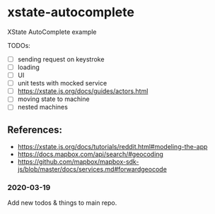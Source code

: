 # xstate-autocomplete

XState AutoComplete example

TODOs:

- [ ] sending request on keystroke
- [ ] loading
- [ ] UI
- [ ] unit tests with mocked service
- [ ] https://xstate.js.org/docs/guides/actors.html
- [ ] moving state to machine
- [ ] nested machines

## References:

- https://xstate.js.org/docs/tutorials/reddit.html#modeling-the-app
- https://docs.mapbox.com/api/search/#geocoding
- https://github.com/mapbox/mapbox-sdk-js/blob/master/docs/services.md#forwardgeocode

### 2020-03-19

Add new todos & things to main repo.
